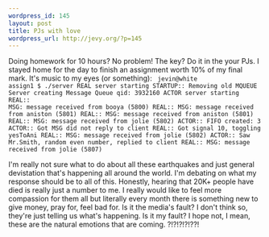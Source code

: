 ```yaml
--- 
wordpress_id: 145
layout: post
title: PJs with love
wordpress_url: http://jevy.org/?p=145
---
```

Doing homework for 10 hours?  No problem!  The key?  Do it in the your PJs.  I stayed home for the day to finish an assignment worth 10% of my final mark.  It's music to my eyes (or something):
<code>
jevin@white assign1 $ ./server
REAL server starting
STARTUP:: Removing old MQUEUE
Server creating Message Queue
qid: 3932160
ACTOR server starting
REAL:: MSG: message received from booya (5800)
REAL:: MSG: message received from aniston (5801)
REAL:: MSG: message received from aniston (5801)
REAL:: MSG: message received from jolie (5802)
ACTOR:: FIFO created: 3
ACTOR:: Got MSG did not reply to client
REAL:: Got signal 10, toggling yesToAni
REAL:: MSG: message received from jolie (5802)
ACTOR:: Saw Mr.Smith, random even number, replied to client
REAL:: MSG: message received from jolie (5807)
</code>

I'm really not sure what to do about all these earthquakes and just general devistation that's happening all around the world.  I'm debating on what my response should be to all of this.  Honestly, hearing that 20K+ people have died is really just a number to me.  I really would like to feel more compassion for them all but literally every month there is something new to give money, pray for, feel bad for.  Is it the media's fault?  I don't think so, they're just telling us what's happening.  Is it my fault?  I hope not, I mean, these are the natural emotions that are coming.  ?!?!?!?!??!
